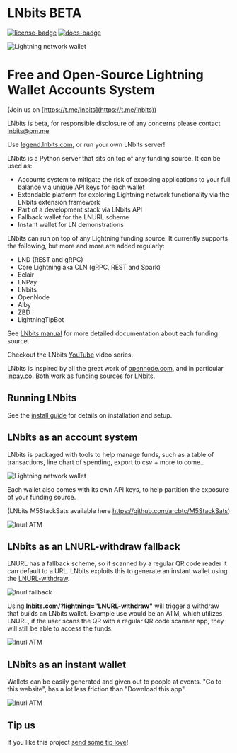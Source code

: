 # LNbits BETA

[![license-badge]](LICENSE)
[![docs-badge]][docs]

![Lightning network wallet](https://i.imgur.com/EHvK6Lq.png)

# Free and Open-Source Lightning Wallet Accounts System

(Join us on [https://t.me/lnbits](https://t.me/lnbits))

LNbits is beta, for responsible disclosure of any concerns please contact lnbits@pm.me

Use [legend.lnbits.com](https://legend.lnbits.com), or run your own LNbits server!

LNbits is a Python server that sits on top of any funding source. It can be used as:

- Accounts system to mitigate the risk of exposing applications to your full balance via unique API keys for each wallet
- Extendable platform for exploring Lightning network functionality via the LNbits extension framework
- Part of a development stack via LNbits API
- Fallback wallet for the LNURL scheme
- Instant wallet for LN demonstrations

LNbits can run on top of any Lightning funding source. It currently supports the following, but more and more are added regularly:
- LND (REST and gRPC)
- Core Lightning aka CLN (gRPC, REST and Spark)
- Eclair
- LNPay
- LNbits
- OpenNode
- Alby
- ZBD
- LightningTipBot

See [LNbits manual](https://docs.lnbits.org/guide/wallets.html) for more detailed documentation about each funding source.

Checkout the LNbits [YouTube](https://www.youtube.com/playlist?list=PLPj3KCksGbSYG0ciIQUWJru1dWstPHshe) video series.

LNbits is inspired by all the great work of [opennode.com](https://www.opennode.com/), and in particular [lnpay.co](https://lnpay.co/). Both work as funding sources for LNbits.

## Running LNbits

See the [install guide](https://github.com/lnbits/lnbits/blob/main/docs/guide/installation.md) for details on installation and setup.

## LNbits as an account system

LNbits is packaged with tools to help manage funds, such as a table of transactions, line chart of spending, export to csv + more to come..

![Lightning network wallet](https://i.imgur.com/w8jdGpF.png)

Each wallet also comes with its own API keys, to help partition the exposure of your funding source.

(LNbits M5StackSats available here https://github.com/arcbtc/M5StackSats)

![lnurl ATM](https://i.imgur.com/WfCg8wY.png)

## LNbits as an LNURL-withdraw fallback

LNURL has a fallback scheme, so if scanned by a regular QR code reader it can default to a URL. LNbits exploits this to generate an instant wallet using the [LNURL-withdraw](https://github.com/btcontract/lnurl-rfc/blob/master/lnurl-withdraw.md).

![lnurl fallback](https://i.imgur.com/CPBKHIv.png)

Using **lnbits.com/?lightning="LNURL-withdraw"** will trigger a withdraw that builds an LNbits wallet.
Example use would be an ATM, which utilizes LNURL, if the user scans the QR with a regular QR code scanner app, they will still be able to access the funds.

![lnurl ATM](https://i.imgur.com/Gi6bn3L.jpg)

## LNbits as an instant wallet

Wallets can be easily generated and given out to people at events. "Go to this website", has a lot less friction than "Download this app".

![lnurl ATM](https://i.imgur.com/xFWDnwy.png)

## Tip us

If you like this project [send some tip love](https://legend.lnbits.com/paywall/GAqKguK5S8f6w5VNjS9DfK)!

[docs]: https://github.com/lnbits/lnbits/wiki
[docs-badge]: https://img.shields.io/badge/docs-lnbits.org-673ab7.svg
[github-mypy]: https://github.com/lnbits/lnbits/actions?query=workflow%3Amypy
[github-mypy-badge]: https://github.com/lnbits/lnbits/workflows/mypy/badge.svg
[github-tests]: https://github.com/lnbits/lnbits/actions?query=workflow%3Atests
[github-tests-badge]: https://github.com/lnbits/lnbits/workflows/tests/badge.svg
[codecov]: https://codecov.io/gh/lnbits/lnbits
[codecov-badge]: https://codecov.io/gh/lnbits/lnbits/branch/master/graph/badge.svg
[license-badge]: https://img.shields.io/badge/license-MIT-blue.svg
